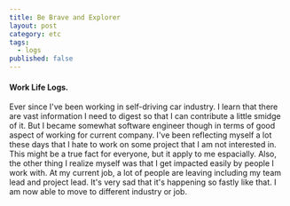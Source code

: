 ```yaml
---
title: Be Brave and Explorer
layout: post
category: etc
tags:
  - logs
published: false
---
```


#### Work Life Logs.
Ever since I've been working in self-driving car industry. I learn that there are vast information I need to digest so that I can contribute a little smidge of it. But I became somewhat software engineer though in terms of good aspect of working for current company. I've been reflecting myself a lot these days that I hate to work on some project that I am not interested in. This might be a true fact for everyone, but it apply to me espacially. Also, the other thing I realize myself was that I get impacted easily by people I work with. At my current job, a lot of people are leaving including my team lead and project lead. It's very sad that it's happening so fastly like that.  I am now able to move to different industry or job. 


